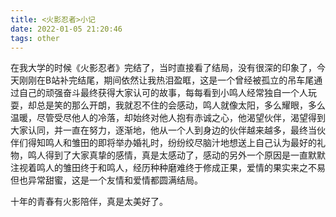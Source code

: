 ```yaml
---
title: <火影忍者>小记
date: 2022-01-05 21:20:46
tags: other
---
```


在我大学的时候《火影忍者》完结了，当时直接看了结局，没有很深的印象了，今天刚刚在B站补完结尾，期间依然让我热泪盈眶，这是一个曾经被孤立的吊车尾通过自己的顽强奋斗最终获得大家认可的故事，每每看到小鸣人经常独自一个人玩耍，却总是笑的那么开朗，我就忍不住的会感动，鸣人就像太阳，多么耀眼，多么温暖，尽管受尽他人的冷落，却始终对他人抱有赤诚之心，他渴望伙伴，渴望得到大家认同，并一直在努力，逐渐地，他从一个人到身边的伙伴越来越多，最终当伙伴们得知鸣人和雏田的即将举办婚礼时，纷纷绞尽脑汁地想送上自己认为最好的礼物，鸣人得到了大家真挚的感情，真是太感动了，感动的另外一个原因是一直默默注视着鸣人的雏田终于和鸣人，经历种种磨难终于修成正果，爱情的果实来之不易但也异常甜蜜，这是一个友情和爱情都圆满结局。

十年的青春有火影陪伴，真是太美好了。
